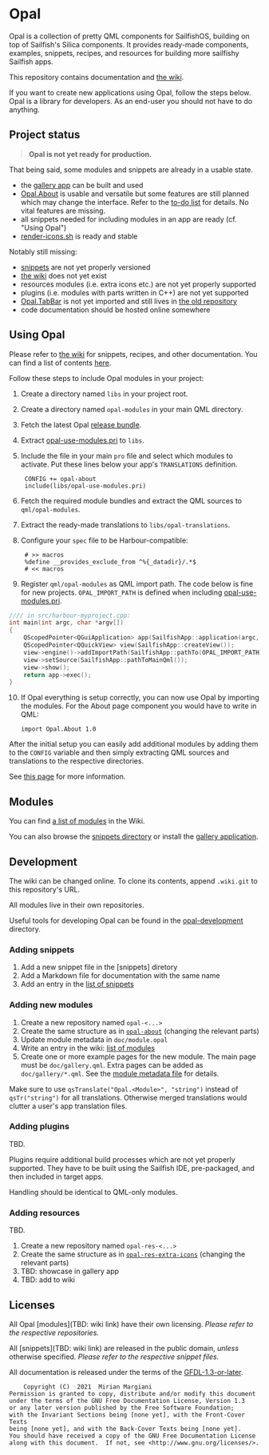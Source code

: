 <!--
SPDX-FileCopyrightText: 2021 Mirian Margiani
SPDX-License-Identifier: GFDL-1.3-or-later
-->

# Opal

Opal is a collection of pretty QML components for SailfishOS, building on top
of Sailfish's Silica components. It provides ready-made components, examples,
snippets, recipes, and resources for building more sailfishy Sailfish apps.

This repository contains documentation and [the wiki](TBD).

If you want to create new applications using Opal, follow the steps below.
Opal is a library for developers. As an end-user you should not have to do anything.


## Project status

> **Opal is not yet ready for production.**

That being said, some modules and snippets are already in a usable state.

- the [gallery app](https://github.com/Pretty-SFOS/opal-gallery) can be built and used
- [Opal.About](https://github.com/Pretty-SFOS/opal-about) is usable and versatile
  but some features are still planned which may change the interface. Refer to
  the [to-do list](TODO.md) for details. No vital features are missing.
- all snippets needed for including modules in an app are ready (cf. "Using Opal")
- [render-icons.sh](snippets/opal-render-icons.md) is ready and stable

Notably still missing:

- [snippets](snippets) are not yet properly versioned
- [the wiki](TBD) does not yet exist
- resources modules (i.e. extra icons etc.) are not yet properly supported
- plugins (i.e. modules with parts written in C++) are not yet supported
- [Opal.TabBar](https://github.com/Pretty-SFOS/opal-tabbar) is not yet imported and
  still lives in [the old repository](https://github.com/ichthyosaurus/sf-docked-tab-bar)
- code documentation should be hosted online somewhere


## Using Opal

Please refer to [the wiki](TBD) for snippets, recipes, and other documentation.
You can find a list of contents [here](TBD).

Follow these steps to include Opal modules in your project:

1. Create a directory named `libs` in your project root.
2. Create a directory named `opal-modules` in your main QML directory.
3. Fetch the latest Opal [release bundle](https://github.com/Pretty-SFOS/opal/releases/latest).
4. Extract [opal-use-modules.pri](snippets/opal-use-modules.pri) to `libs`.
5. Include the file in your main `pro` file and select which modules to activate.
   Put these lines below your app's `TRANSLATIONS` definition.

        CONFIG += opal-about
        include(libs/opal-use-modules.pri)

6. Fetch the required module bundles and extract the QML sources to `qml/opal-modules`.
7. Extract the ready-made translations to `libs/opal-translations`.
8. Configure your `spec` file to be Harbour-compatible:

        # >> macros
        %define __provides_exclude_from ^%{_datadir}/.*$
        # << macros

9. Register `qml/opal-modules` as QML import path. The code below is fine for
   new projects. `OPAL_IMPORT_PATH` is defined when including
   [opal-use-modules.pri](snippets/opal-use-modules.pri).

```CPP
//// in src/harbour-myproject.cpp:
int main(int argc, char *argv[])
{
    QScopedPointer<QGuiApplication> app(SailfishApp::application(argc, argv));
    QScopedPointer<QQuickView> view(SailfishApp::createView());
    view->engine()->addImportPath(SailfishApp::pathTo(OPAL_IMPORT_PATH).toString());
    view->setSource(SailfishApp::pathToMainQml());
    view->show();
    return app->exec();
}
```

10. If Opal everything is setup correctly, you can now use Opal by importing the
    modules. For the About page component you would have to write in QML:

        import Opal.About 1.0

After the initial setup you can easily add additional modules by adding them to
the `CONFIG` variable and then simply extracting QML sources and translations
to the respective directories.

See [this page](snippets/opal-use-modules.md) for more information.

## Modules

You can find [a list of modules](https://github.com/Pretty-SFOS/opal-gallery/blob/main/qml/harbour-opal.qml)
in the Wiki.

You can also browse the [snippets directory](snippets/) or install the
[gallery application](https://github.com/Pretty-SFOS/opal-gallery).


## Development

The wiki can be changed online. To clone its contents, append `.wiki.git` to this
repository's URL.

All modules live in their own repositories.

Useful tools for developing Opal can be found in the
[opal-development](opal-development/) directory.

### Adding snippets

1. Add a new snippet file in the [snippets] diretory
2. Add a Markdown file for documentation with the same name
3. Add an entry in the [list of snippets](TBD)

### Adding new modules

1. Create a new repository named `opal-<...>`
2. Create the same structure as in [`opal-about`](https://github.com/Pretty-SFOS/opal-about) (changing the relevant parts)
3. Update module metadata in `doc/module.opal`
4. Write an entry in the wiki: [list of modules](TBD)
5. Create one or more example pages for the new module. The main page must be
   `doc/gallery.qml`. Extra pages can be added as `doc/gallery/*.qml`. See
   the [module metadata file](https://github.com/Pretty-SFOS/opal-about/blob/main/doc/module.opal)
   for details.

Make sure to use `qsTranslate("Opal.<Module>", "string")` instead of
`qsTr("string")` for all translations. Otherwise merged translations would
clutter a user's app translation files.

### Adding plugins

TBD.

Plugins require additional build processes which are not yet properly supported.
They have to be built using the Sailfish IDE, pre-packaged, and then included
in target apps.

Handling should be identical to QML-only modules.

### Adding resources

TBD.

1. Create a new repository named `opal-res-<...>`
2. Create the same structure as in [`opal-res-extra-icons`](TBD) (changing the relevant parts)
3. TBD: showcase in gallery app
4. TBD: add to wiki

## Licenses

All Opal [modules](TBD: wiki link) have their own licensing.
*Please refer to the respective repositories.*

All [snippets](TBD: wiki link) are released in the public domain, *unless*
otherwise specified. *Please refer to the respective snippet files.*

All documentation is released under the terms of the
[GFDL-1.3-or-later](https://spdx.org/licenses/GFDL-1.3-or-later.html).

        Copyright (C)  2021  Mirian Margiani
    Permission is granted to copy, distribute and/or modify this document
    under the terms of the GNU Free Documentation License, Version 1.3
    or any later version published by the Free Software Foundation;
    with the Invariant Sections being [none yet], with the Front-Cover Texts
    being [none yet], and with the Back-Cover Texts being [none yet].
    You should have received a copy of the GNU Free Documentation License
    along with this document.  If not, see <http://www.gnu.org/licenses/>.
